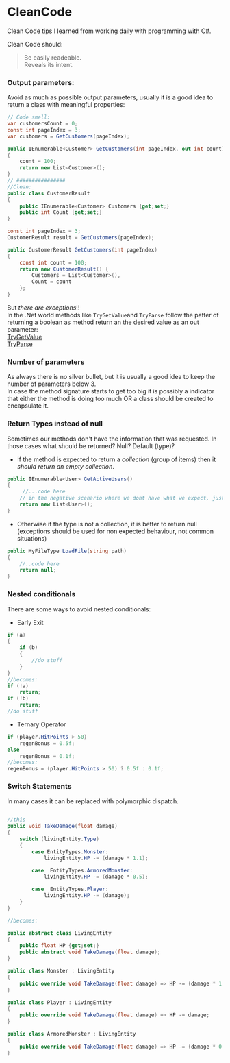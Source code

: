 # CleanCode

Clean Code tips I learned from working daily with programming with C#.  

Clean Code should:
> Be easily readeable.  
> Reveals its intent.

### Output parameters:
Avoid as much as possible output parameters, usually it is a good idea to return a class with meaningful properties:  

```cs
// Code smell:
var customersCount = 0;
const int pageIndex = 3;
var customers = GetCustomers(pageIndex);

public IEnumerable<Customer> GetCustomers(int pageIndex, out int count)
{
    count = 100;
    return new List<Customer>();
}
// ################
//Clean:
public class CustomerResult
{
    public IEnumerable<Customer> Customers {get;set;}
    public int Count {get;set;}
}

const int pageIndex = 3;
CustomerResult result = GetCustomers(pageIndex);

public CustomerResult GetCustomers(int pageIndex)
{
    const int count = 100;
    return new CustomerResult() {
        Customers = List<Customer>(),
        Count = count
    };
}
```

But *there are exceptions*!!  
In the .Net world methods like `TryGetValue`and `TryParse` follow the patter of returning a boolean as method return an the desired value as an out parameter:  
[TryGetValue](https://docs.microsoft.com/en-us/dotnet/api/system.collections.generic.dictionary-2.trygetvalue?view=netcore-2.2)  
[TryParse](https://docs.microsoft.com/en-us/dotnet/api/system.int32.tryparse?view=netcore-2.2)

### Number of parameters

As always there is no silver bullet, but it is usually a good idea to keep the number of parameters below 3.  
In case the method signature starts to get too big it is possibly a indicator that either the method is doing too much OR a class should be created to encapsulate it.  

### Return Types instead of null

Sometimes our methods don't have the information that was requested. In those cases what should be returned? Null? Default (type)?

* If the method is expected to return a *collection* (group of items) then it *should return an empty collection*.

```cs
public IEnumerable<User> GetActiveUsers()
{
     //...code here
    // in the negative scenario where we dont have what we expect, just return an empty collection
    return new List<User>();
}
```

* Otherwise if the type is not a collection, it is better to return null (exceptions should be used for non expected behaviour, not common situations)

```cs
public MyFileType LoadFile(string path)
{
    //..code here
    return null;
}

```

### Nested conditionals

There are some ways to avoid nested conditionals:

* Early Exit

```cs
if (a)
{
    if (b)
    {
        //do stuff
    }
}
//becomes:
if (!a)
    return;
if (!b)
    return;
//do stuff

```

* Ternary Operator

```cs
if (player.HitPoints > 50)
    regenBonus = 0.5f;
else
    regenBonus = 0.1f;
//becomes:
regenBonus = (player.HitPoints > 50) ? 0.5f : 0.1f;

```

### Switch Statements

In many cases it can be replaced with polymorphic dispatch.

```cs

//this 
public void TakeDamage(float damage)
{
    switch (livingEntity.Type)
    {
        case EntityTypes.Monster:
            livingEntity.HP -= (damage * 1.1);

        case  EntityTypes.ArmoredMonster:
            livingEntity.HP -= (damage * 0.5);

        case  EntityTypes.Player:
            livingEntity.HP -= (damage);
    }
}

//becomes:

public abstract class LivingEntity
{
    public float HP {get;set;}
    public abstract void TakeDamage(float damage);
}

public class Monster : LivingEntity
{
    public override void TakeDamage(float damage) => HP -= (damage * 1.1);
}

public class Player : LivingEntity
{
    public override void TakeDamage(float damage) => HP -= damage;
}

public class ArmoredMonster : LivingEntity
{
    public override void TakeDamage(float damage) => HP -= (damage * 0.5);
}

```
